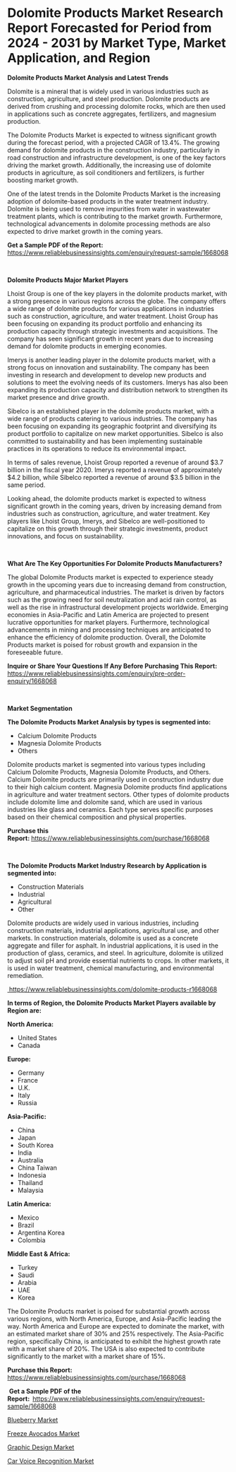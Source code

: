 <p><h1>Dolomite Products Market Research Report Forecasted for Period from 2024 -  2031 by Market Type, Market Application, and Region</h1></p><p><strong>Dolomite Products Market Analysis and Latest Trends</strong></p>
<p><p>Dolomite is a mineral that is widely used in various industries such as construction, agriculture, and steel production. Dolomite products are derived from crushing and processing dolomite rocks, which are then used in applications such as concrete aggregates, fertilizers, and magnesium production.</p><p>The Dolomite Products Market is expected to witness significant growth during the forecast period, with a projected CAGR of 13.4%. The growing demand for dolomite products in the construction industry, particularly in road construction and infrastructure development, is one of the key factors driving the market growth. Additionally, the increasing use of dolomite products in agriculture, as soil conditioners and fertilizers, is further boosting market growth.</p><p>One of the latest trends in the Dolomite Products Market is the increasing adoption of dolomite-based products in the water treatment industry. Dolomite is being used to remove impurities from water in wastewater treatment plants, which is contributing to the market growth. Furthermore, technological advancements in dolomite processing methods are also expected to drive market growth in the coming years.</p></p>
<p><strong>Get a Sample PDF of the Report:&nbsp;</strong> <a href="https://www.reliablebusinessinsights.com/enquiry/request-sample/1668068">https://www.reliablebusinessinsights.com/enquiry/request-sample/1668068</a></p>
<p>&nbsp;</p>
<p><strong>Dolomite Products Major Market Players</strong></p>
<p><p>Lhoist Group is one of the key players in the dolomite products market, with a strong presence in various regions across the globe. The company offers a wide range of dolomite products for various applications in industries such as construction, agriculture, and water treatment. Lhoist Group has been focusing on expanding its product portfolio and enhancing its production capacity through strategic investments and acquisitions. The company has seen significant growth in recent years due to increasing demand for dolomite products in emerging economies.</p><p>Imerys is another leading player in the dolomite products market, with a strong focus on innovation and sustainability. The company has been investing in research and development to develop new products and solutions to meet the evolving needs of its customers. Imerys has also been expanding its production capacity and distribution network to strengthen its market presence and drive growth.</p><p>Sibelco is an established player in the dolomite products market, with a wide range of products catering to various industries. The company has been focusing on expanding its geographic footprint and diversifying its product portfolio to capitalize on new market opportunities. Sibelco is also committed to sustainability and has been implementing sustainable practices in its operations to reduce its environmental impact.</p><p>In terms of sales revenue, Lhoist Group reported a revenue of around $3.7 billion in the fiscal year 2020. Imerys reported a revenue of approximately $4.2 billion, while Sibelco reported a revenue of around $3.5 billion in the same period.</p><p>Looking ahead, the dolomite products market is expected to witness significant growth in the coming years, driven by increasing demand from industries such as construction, agriculture, and water treatment. Key players like Lhoist Group, Imerys, and Sibelco are well-positioned to capitalize on this growth through their strategic investments, product innovations, and focus on sustainability.</p></p>
<p>&nbsp;</p>
<p><strong>What Are The Key Opportunities For Dolomite Products Manufacturers?</strong></p>
<p><p>The global Dolomite Products market is expected to experience steady growth in the upcoming years due to increasing demand from construction, agriculture, and pharmaceutical industries. The market is driven by factors such as the growing need for soil neutralization and acid rain control, as well as the rise in infrastructural development projects worldwide. Emerging economies in Asia-Pacific and Latin America are projected to present lucrative opportunities for market players. Furthermore, technological advancements in mining and processing techniques are anticipated to enhance the efficiency of dolomite production. Overall, the Dolomite Products market is poised for robust growth and expansion in the foreseeable future.</p></p>
<p><strong>Inquire or Share Your Questions If Any Before Purchasing This Report:</strong> <a href="https://www.reliablebusinessinsights.com/enquiry/pre-order-enquiry/1668068">https://www.reliablebusinessinsights.com/enquiry/pre-order-enquiry/1668068</a></p>
<p>&nbsp;</p>
<p><strong>Market Segmentation</strong></p>
<p><strong>The Dolomite Products Market Analysis by types is segmented into:</strong></p>
<p><ul><li>Calcium Dolomite Products</li><li>Magnesia Dolomite Products</li><li>Others</li></ul></p>
<p><p>Dolomite products market is segmented into various types including Calcium Dolomite Products, Magnesia Dolomite Products, and Others. Calcium Dolomite products are primarily used in construction industry due to their high calcium content. Magnesia Dolomite products find applications in agriculture and water treatment sectors. Other types of dolomite products include dolomite lime and dolomite sand, which are used in various industries like glass and ceramics. Each type serves specific purposes based on their chemical composition and physical properties.</p></p>
<p><strong>Purchase this Report:&nbsp;</strong><a href="https://www.reliablebusinessinsights.com/purchase/1668068">https://www.reliablebusinessinsights.com/purchase/1668068</a></p>
<p>&nbsp;</p>
<p><strong>The Dolomite Products Market Industry Research by Application is segmented into:</strong></p>
<p><ul><li>Construction Materials</li><li>Industrial</li><li>Agricultural</li><li>Other</li></ul></p>
<p><p>Dolomite products are widely used in various industries, including construction materials, industrial applications, agricultural use, and other markets. In construction materials, dolomite is used as a concrete aggregate and filler for asphalt. In industrial applications, it is used in the production of glass, ceramics, and steel. In agriculture, dolomite is utilized to adjust soil pH and provide essential nutrients to crops. In other markets, it is used in water treatment, chemical manufacturing, and environmental remediation.</p></p>
<p><a href="https://www.reliablebusinessinsights.com/dolomite-products-r1668068">&nbsp;https://www.reliablebusinessinsights.com/dolomite-products-r1668068</a></p>
<p><strong>In terms of Region, the Dolomite Products Market Players available by Region are:</strong></p>
<p>
    <p> <strong> North America: </strong>
        <ul>
            <li>United States</li>
            <li>Canada</li>
        </ul>
        </p> 
    <p> <strong> Europe: </strong>
        <ul>
            <li>Germany</li>
            <li>France</li>
            <li>U.K.</li>
            <li>Italy</li>
            <li>Russia</li>
        </ul>
        </p> 
    <p> <strong> Asia-Pacific: </strong>
        <ul>
            <li>China</li>
            <li>Japan</li>
            <li>South Korea</li>
            <li>India</li>
            <li>Australia</li>
            <li>China Taiwan</li>
            <li>Indonesia</li>
            <li>Thailand</li>
            <li>Malaysia</li>
        </ul>
        </p> 
    <p> <strong> Latin America: </strong>
        <ul>
            <li>Mexico</li>
            <li>Brazil</li>
            <li>Argentina Korea</li>
            <li>Colombia</li>
        </ul>
        </p> 
    <p> <strong> Middle East & Africa: </strong>
        <ul>
            <li>Turkey</li>
            <li>Saudi</li>
            <li>Arabia</li>
            <li>UAE</li>
            <li>Korea</li>
        </ul>
    </p>
    </p>
<p><p>The Dolomite Products market is poised for substantial growth across various regions, with North America, Europe, and Asia-Pacific leading the way. North America and Europe are expected to dominate the market, with an estimated market share of 30% and 25% respectively. The Asia-Pacific region, specifically China, is anticipated to exhibit the highest growth rate with a market share of 20%. The USA is also expected to contribute significantly to the market with a market share of 15%.</p></p>
<p><strong>Purchase this Report: </strong><a href="https://www.reliablebusinessinsights.com/purchase/1668068">https://www.reliablebusinessinsights.com/purchase/1668068</a></p>
<p>&nbsp;<strong>Get a Sample PDF of the Report:&nbsp;&nbsp;</strong><a href="https://www.reliablebusinessinsights.com/enquiry/request-sample/1668068">https://www.reliablebusinessinsights.com/enquiry/request-sample/1668068</a></p>
<p><strong></strong></p>
<p><p><a href="https://github.com/drzsklfn31/Market-Research-Report-List-1/blob/main/blueberry-market.md">Blueberry Market</a></p><p><a href="https://github.com/lairestrong/Market-Research-Report-List-1/blob/main/freeze-avocados-market.md">Freeze Avocados Market</a></p><p><a href="https://github.com/msLonKoss78/Market-Research-Report-List-1/blob/main/graphic-design-market.md">Graphic Design Market</a></p><p><a href="https://github.com/bmorecock/Market-Research-Report-List-4/blob/main/car-voice-recognition-market.md">Car Voice Recognition Market</a></p></p>